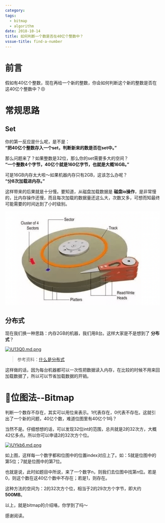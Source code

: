 ```yaml
---
category: 
tags:
  - bitmap
  - algorithm
date: 2018-10-14
title: 如何判断一个数是否在40亿个整数中？
vssue-title: find-a-number
---
```




# 前言

假如有40亿个整数，现在再给一个新的整数，你会如何判断这个新的整数是否在这40亿个整数中？😣   
    

      
# 常规思路
   


## Set
你的第一反应是什么呢，是不是：  
	**“把40亿个整数存入一个set，判断新来的数是否在set中。”**  

那么问题来了？如果整数是32位，那么你的set需要多大的空间？  
	**“一个整数4个字节，40亿个就是160亿字节，也就是大概16GB。”**  
  
可是16GB内存太大啦～如果机器内存只有2GB，这该怎么办呢？  
	**“分8次加载进内存。”**  

这样带来的后果就是十分慢。要知道，从磁盘加载数据是 **磁盘io操作**，是非常慢的，比内存操作还慢，而且每次加载的数据量还这么大，次数又多，可想而知最终可能需要的时间达到了小时级别。

![iU1mdg.png](https://raw.githubusercontent.com/yiukuenchu/image-farm/master/img/iU1mdg.png)
    


## 分布式  
现在我们换一种思路：内存2GB的机器，我们用8台。这样大家是不是想到了 **分布式**？  
  
[![iU13Q0.md.png](https://s1.ax1x.com/2018/10/14/iU13Q0.md.png)](https://imgchr.com/i/iU13Q0)  
  
>参考资料：[什么是分布式](https://blog.csdn.net/youanyyou/article/details/79406507)

这样做的话，因为每台机器都可以一次性把数据读入内存，在比较的时候不用来回加载数据了，所以可以节省加载数据的开销。   
      


# 🌟位图法--Bitmap

判断一个数存不存在，其实可以用位来表示。1代表存在，0代表不存在。这就引出了一个新的问题，40亿个数，难道位图里有40亿个1吗？  

当然不是。仔细想想的话，可以发现32位int的范围，总共就是2的32次方，大概42亿多点。所以你可以申请2的32次方个位。   
  
[![iUYkb6.md.png](https://s1.ax1x.com/2018/10/14/iUYkb6.md.png)](https://imgchr.com/i/iUYkb6)  
  
如上图，这样每一个数字都和位图中的位置index对应上了。如：5就是位图中的第5位；7就是位图中的第7位。  

也就是说，此时如题目中所说，来了一个数字n，则我们去位图中找第n位。若是0，则这个数在这40亿个数中不存在；若是1，则存在。  

这种方法的空间为：2的32次方个位，相当于2的29次方个字节，即大约**500MB**。

以上，就是bitmap的介绍咯，你学到了吗～  

感谢阅读。




